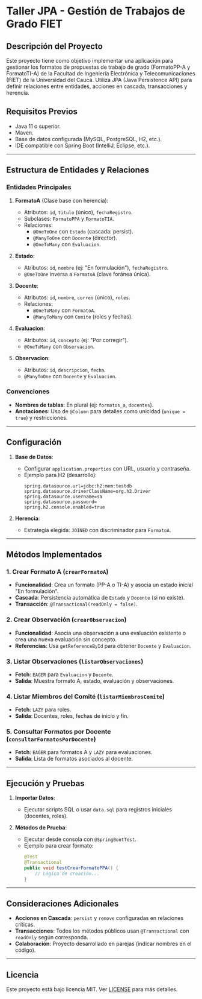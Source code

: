 # Taller JPA - Gestión de Trabajos de Grado FIET

## Descripción del Proyecto
Este proyecto tiene como objetivo implementar una aplicación para gestionar los formatos de propuestas de trabajo de grado (FormatoPP-A y FormatoTI-A) de la Facultad de Ingeniería Electrónica y Telecomunicaciones (FIET) de la Universidad del Cauca. Utiliza JPA (Java Persistence API) para definir relaciones entre entidades, acciones en cascada, transacciones y herencia.

## Requisitos Previos
- Java 11 o superior.
- Maven.
- Base de datos configurada (MySQL, PostgreSQL, H2, etc.).
- IDE compatible con Spring Boot (IntelliJ, Eclipse, etc.).

---

## Estructura de Entidades y Relaciones
### Entidades Principales
1. **FormatoA** (Clase base con herencia):
   - Atributos: `id`, `titulo` (único), `fechaRegistro`.
   - Subclases: `FormatoPPA` y `FormatoTIA`.
   - Relaciones:
     - `@OneToOne` con `Estado` (cascada: persist).
     - `@ManyToOne` con `Docente` (director).
     - `@OneToMany` con `Evaluacion`.

2. **Estado**:
   - Atributos: `id`, `nombre` (ej: "En formulación"), `fechaRegistro`.
   - `@OneToOne` inversa a `FormatoA` (clave foránea única).

3. **Docente**:
   - Atributos: `id`, `nombre`, `correo` (único), `roles`.
   - Relaciones:
     - `@OneToMany` con `FormatoA`.
     - `@ManyToMany` con `Comite` (roles y fechas).

4. **Evaluacion**:
   - Atributos: `id`, `concepto` (ej: "Por corregir").
   - `@OneToMany` con `Observacion`.

5. **Observacion**:
   - Atributos: `id`, `descripcion`, `fecha`.
   - `@ManyToOne` con `Docente` y `Evaluacion`.

### Convenciones
- **Nombres de tablas**: En plural (ej: `formatos_a`, `docentes`).
- **Anotaciones**: Uso de `@Column` para detalles como unicidad (`unique = true`) y restricciones.

---

## Configuración
1. **Base de Datos**:
   - Configurar `application.properties` con URL, usuario y contraseña.
   - Ejemplo para H2 (desarrollo):
     ```properties
     spring.datasource.url=jdbc:h2:mem:testdb
     spring.datasource.driverClassName=org.h2.Driver
     spring.datasource.username=sa
     spring.datasource.password=
     spring.h2.console.enabled=true
     ```

2. **Herencia**:
   - Estrategia elegida: `JOINED` con discriminador para `FormatoA`.

---

## Métodos Implementados
### 1. Crear Formato A (`crearFormatoA`)
- **Funcionalidad**: Crea un formato (PP-A o TI-A) y asocia un estado inicial "En formulación".
- **Cascada**: Persistencia automática de `Estado` y `Docente` (si no existe).
- **Transacción**: `@Transactional(readOnly = false)`.

### 2. Crear Observación (`crearObservacion`)
- **Funcionalidad**: Asocia una observación a una evaluación existente o crea una nueva evaluación sin concepto.
- **Referencias**: Usa `getReferenceById` para obtener `Docente` y `Evaluacion`.

### 3. Listar Observaciones (`listarObservaciones`)
- **Fetch**: `EAGER` para `Evaluacion` y `Docente`.
- **Salida**: Muestra formato A, estado, evaluación y observaciones.

### 4. Listar Miembros del Comité (`listarMiembrosComite`)
- **Fetch**: `LAZY` para roles.
- **Salida**: Docentes, roles, fechas de inicio y fin.

### 5. Consultar Formatos por Docente (`consultarFormatosPorDocente`)
- **Fetch**: `EAGER` para formatos A y `LAZY` para evaluaciones.
- **Salida**: Lista de formatos asociados al docente.

---

## Ejecución y Pruebas
1. **Importar Datos**:
   - Ejecutar scripts SQL o usar `data.sql` para registros iniciales (docentes, roles).

2. **Métodos de Prueba**:
   - Ejecutar desde consola con `@SpringBootTest`.
   - Ejemplo para crear formato:
     ```java
     @Test
     @Transactional
     public void testCrearFormatoPPA() {
         // Lógica de creación...
     }
     ```

---

## Consideraciones Adicionales
- **Acciones en Cascada**: `persist` y `remove` configuradas en relaciones críticas.
- **Transacciones**: Todos los métodos públicos usan `@Transactional` con `readOnly` según corresponda.
- **Colaboración**: Proyecto desarrollado en parejas (indicar nombres en el código).

---

## Licencia
Este proyecto está bajo licencia MIT. Ver [LICENSE](LICENSE) para más detalles.
